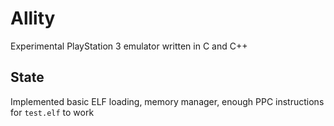 # Allity
Experimental PlayStation 3 emulator written in C and C++

## State
Implemented basic ELF loading, memory manager, enough PPC instructions for `test.elf` to work

